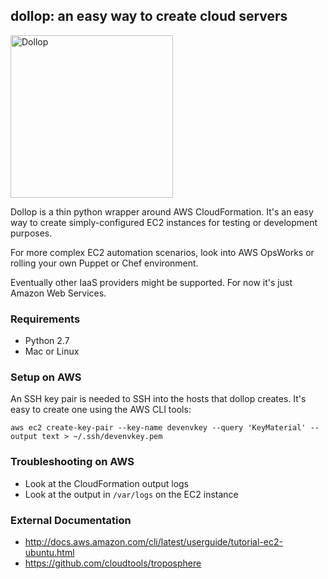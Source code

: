 ## dollop: an easy way to create cloud servers
<img src="http://i.imgur.com/FmKOhdT.jpg" alt="Dollop" height="260px"></img>

Dollop is a thin python wrapper around AWS CloudFormation. It's an easy way to create simply-configured EC2 instances for testing or development purposes.

For more complex EC2 automation scenarios, look into AWS OpsWorks or rolling your own Puppet or Chef environment.

Eventually other IaaS providers might be supported. For now it's just Amazon Web Services.

### Requirements

* Python 2.7
* Mac or Linux

### Setup on AWS

An SSH key pair is needed to SSH into the hosts that dollop creates. It's easy to create one using the AWS CLI tools:

```
aws ec2 create-key-pair --key-name devenvkey --query 'KeyMaterial' --output text > ~/.ssh/devenvkey.pem
```

### Troubleshooting on AWS

* Look at the CloudFormation output logs
* Look at the output in `/var/logs` on the EC2 instance

### External Documentation

* http://docs.aws.amazon.com/cli/latest/userguide/tutorial-ec2-ubuntu.html
* https://github.com/cloudtools/troposphere
